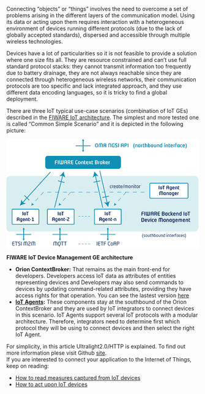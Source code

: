 Connecting “objects” or “things” involves the need to overcome a set of problems
arising in the different layers of the communication model. Using its data or
acting upon them requires interaction with a heterogeneous environment of
devices running different protocols (due to the lack of globally accepted
standards), dispersed and accessible through multiple wireless technologies.

Devices have a lot of particularities so it is not feasible to provide a
solution where one size fits all. They are resource constrained and can’t use
full standard protocol stacks: they cannot transmit information too frequently
due to battery drainage, they are not always reachable since they are connected
through heterogeneous wireless networks, their communication protocols are too
specific and lack integrated approach, and they use different data encoding
languages, so it is tricky to find a global deployment.

There are three IoT typical use-case scenarios (combination of IoT GEs)
described in the
[FIWARE IoT architecture](http://forge.fiware.org/plugins/mediawiki/wiki/fiware/index.php/Internet_of_Things_%28IoT%29_Services_Enablement_Architecture).
The simplest and more tested one is called “Common Simple Scenario” and it is
depicted in the following picture:

[![3](images/3.png)](images/3.png)

**FIWARE IoT Device Management GE architecture**

-   **Orion ContextBroker:** That remains as the main front-end for developers.
    Developers access IoT data as attributes of entities representing devices
    and Developers may also send commands to devices by updating command-related
    attributes, providing they have access rights for that operation. You can
    see the lastest version
    [here](https://github.com/telefonicaid/fiware-orion/)
-   **[IoT Agents](https://github.com/Fiware?utf8=%E2%9C%93&q=IoTAgent):** These
    components stay at the southbound of the Orion ContextBroker and they are
    used by IoT integrators to connect devices in this scenario. IoT Agents
    support several IoT protocols with a modular architecture. Therefore,
    integrators need to determine first which protocol they will be using to
    connect devices and then select the right IoT Agent.

For simplicity, in this article Ultralight2.0/HTTP is explained. To find out
more information plese visit Github
[site](https://github.com/telefonicaid/iotagent-ul).  
If you are interested to connect your application to the Internet of Things,
keep on reading:

-   [How to read measures captured from IoT devices](/connection-to-the-internet-of-things/how-to-read-measures-captured-from-iot-devices/)
-   [How to act upon IoT devices](/connection-to-the-internet-of-things/how-to-act-upon-iot-devices/)
